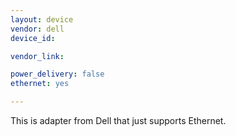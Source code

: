 ```yaml
---
layout: device
vendor: dell
device_id: 

vendor_link:

power_delivery: false
ethernet: yes

---
```


This is adapter from Dell that just supports Ethernet.